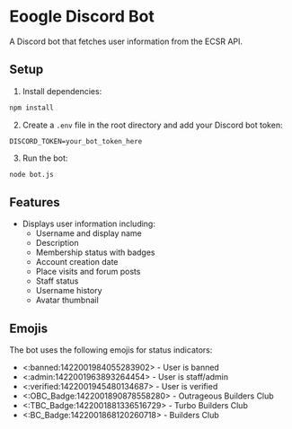 # Eoogle Discord Bot

A Discord bot that fetches user information from the ECSR API.

## Setup

1. Install dependencies:
```bash
npm install
```

2. Create a `.env` file in the root directory and add your Discord bot token:
```
DISCORD_TOKEN=your_bot_token_here
```

3. Run the bot:
```bash
node bot.js
```

## Features

- Displays user information including:
  - Username and display name
  - Description
  - Membership status with badges
  - Account creation date
  - Place visits and forum posts
  - Staff status
  - Username history
  - Avatar thumbnail

## Emojis

The bot uses the following emojis for status indicators:
- <:banned:1422001984055283902> - User is banned
- <:admin:1422001963893264454> - User is staff/admin
- <:verified:1422001945480134687> - User is verified
- <:OBC_Badge:1422001890878558280> - Outrageous Builders Club
- <:TBC_Badge:1422001881336516729> - Turbo Builders Club
- <:BC_Badge:1422001868120260718> - Builders Club

